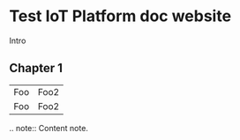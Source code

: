 Test IoT Platform doc website
=============================
Intro

Chapter 1
---------


<table>
    <tr>
        <td>Foo</td>
         <td>Foo2</td>
    </tr>
     <tr>
        <td>Foo</td>
         <td>Foo2</td>
    </tr>
</table>



.. note::
  Content note.
  
